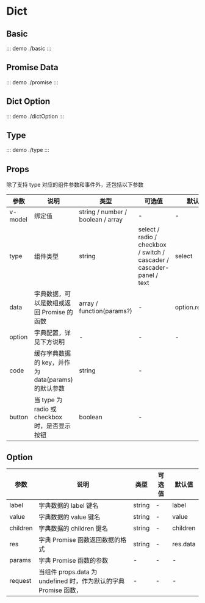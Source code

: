 # Dict

## Basic

::: demo
./basic
:::

## Promise Data

::: demo
./promise
:::

## Dict Option

::: demo
./dictOption
:::

## Type

::: demo
./type
:::

## Props

除了支持 type 对应的组件参数和事件外，还包括以下参数

| 参数    | 说明                                              | 类型                              | 可选值                                                                | 默认值         |
| ------- | ------------------------------------------------- | --------------------------------- | --------------------------------------------------------------------- | -------------- |
| v-model | 绑定值                                            | string / number / boolean / array | -                                                                     | -              |
| type    | 组件类型                                          | string                            | select / radio / checkbox / switch / cascader / cascader-panel / text | select         |
| data    | 字典数据，可以是数组或返回 Promise 的函数         | array / function(params?)         | -                                                                     | option.request |
| option  | 字典配置，详见下方说明                            | -                                 | -                                                                     | -              |
| code    | 缓存字典数据的 key，并作为 data(params)的默认参数 | string                            | -                                                                     |
| button  | 当 type 为 radio 或 checkbox 时，是否显示按钮     | boolean                           | -                                                                     |

## Option

| 参数     | 说明                                                             | 类型   | 可选值 | 默认值   |
| -------- | ---------------------------------------------------------------- | ------ | ------ | -------- |
| label    | 字典数据的 label 键名                                            | string | -      | label    |
| value    | 字典数据的 value 键名                                            | string | -      | value    |
| children | 字典数据的 children 键名                                         | string | -      | children |
| res      | 字典 Promise 函数返回数据的格式                                  | string | -      | res.data |
| params   | 字典 Promise 函数的参数                                          | -      | -      | -        |
| request  | 当组件 props.data 为 undefined 时，作为默认的字典 Promise 函数， | -      | -      | -        |
